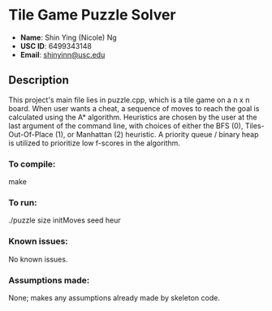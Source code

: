 
# Tile Game Puzzle Solver
- **Name**: Shin Ying (Nicole) Ng
- **USC ID**: 6499343148
- **Email**: shinyinn@usc.edu


## Description
This project's main file lies in puzzle.cpp, which is a tile game on a n x n board. When user wants a cheat, a sequence of moves to reach the goal is calculated using the A* algorithm. Heuristics are chosen by the user at the last argument of the command line, with choices of either the BFS (0), Tiles-Out-Of-Place (1), or Manhattan (2) heuristic. A priority queue / binary heap is utilized to prioritize low f-scores in the algorithm.

### To compile:
make

### To run:
./puzzle size initMoves seed heur

### Known issues:
No known issues.

### Assumptions made:
None; makes any assumptions already made by skeleton code.

